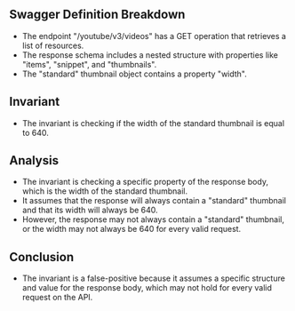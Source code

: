 ## Swagger Definition Breakdown
- The endpoint "/youtube/v3/videos" has a GET operation that retrieves a list of resources.
- The response schema includes a nested structure with properties like "items", "snippet", and "thumbnails".
- The "standard" thumbnail object contains a property "width".

## Invariant
- The invariant is checking if the width of the standard thumbnail is equal to 640.

## Analysis
- The invariant is checking a specific property of the response body, which is the width of the standard thumbnail.
- It assumes that the response will always contain a "standard" thumbnail and that its width will always be 640.
- However, the response may not always contain a "standard" thumbnail, or the width may not always be 640 for every valid request.

## Conclusion
- The invariant is a false-positive because it assumes a specific structure and value for the response body, which may not hold for every valid request on the API.

